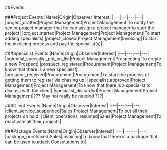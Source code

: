 ##Events

###Project Events
|Name|Origin|Observer|Interest|
|---|---|---|---|
|project_drafted|Project Management|Project Management|To notify the senior project manager that he can assign a project manager to start the project|
|project_started|Project Management|Project Management|To start adding specialists|
|project_closed|Project Management|Invoicing|To start the invoicing process and pay the specialist(s)|

###Specialist Events
|Name|Origin|Observer|Interest|
|---|---|---|---|
|potential_specialist_put_on_list|Project Management|Prospecting|To create a new Prospect|
|prospect_registered|Procurement|Project Management|To know that there is a new specialist|
|prospect_received|Procurement|Procurement|To start the process of getting them to register via chasing up|
|specialist_approved|Project Management|Project Management|To know that there is a specialist to discuss with the client|
|specialist_discarded|Project Management|Project Management|??? May not really be needed ???|

###Client Events
|Name|Origin|Observer|Interest|
|---|---|---|---|
|client_service_suspended|Sales|Project Management|To put all their projects on hold|
|client_operations_resumed|Sales|Project Management|To reactivate all their projects|

###Package Events
|Name|Origin|Observer|Interest|
|---|---|---|---|
|package_purchased|Sales|Invoicing|To know that there is a package that can be used to attach Consultations to|
